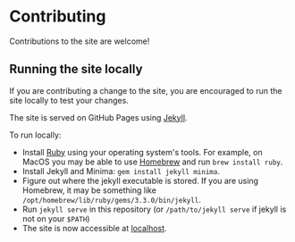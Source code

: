 # Contributing

Contributions to the site are welcome!

## Running the site locally

If you are contributing a change to the site, you are encouraged to run
the site locally to test your changes.

The site is served on GitHub Pages using [Jekyll](https://jekyllrb.com/).

To run locally:

- Install [Ruby](https://www.ruby-lang.org/en/) using your operating system's
  tools. For example, on MacOS you may be able to use [Homebrew](https://brew.sh/)
  and run `brew install ruby`.
- Install Jekyll and Minima: `gem install jekyll minima`.
- Figure out where the jekyll executable is stored. If you are using Homebrew, it
  may be something like `/opt/homebrew/lib/ruby/gems/3.3.0/bin/jekyll`.
- Run `jekyll serve` in this repository (or `/path/to/jekyll serve` if jekyll is 
  not on your `$PATH`)
- The site is now accessible at [localhost](http://127.0.0.1:4000/).
